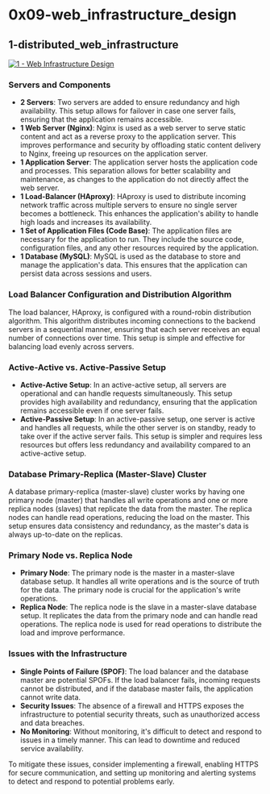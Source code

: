 # 0x09-web_infrastructure_design

## 1-distributed_web_infrastructure

[![1 - Web Infrastructure Design](https://i.postimg.cc/MGkWRdSV/Untitled-Diagram-drawio-2.png)](https://postimg.cc/G4QwnP9m)

### Servers and Components

- **2 Servers**: Two servers are added to ensure redundancy and high availability. This setup allows for failover in case one server fails, ensuring that the application remains accessible.
- **1 Web Server (Nginx)**: Nginx is used as a web server to serve static content and act as a reverse proxy to the application server. This improves performance and security by offloading static content delivery to Nginx, freeing up resources on the application server.
- **1 Application Server**: The application server hosts the application code and processes. This separation allows for better scalability and maintenance, as changes to the application do not directly affect the web server.
- **1 Load-Balancer (HAproxy)**: HAproxy is used to distribute incoming network traffic across multiple servers to ensure no single server becomes a bottleneck. This enhances the application's ability to handle high loads and increases its availability.
- **1 Set of Application Files (Code Base)**: The application files are necessary for the application to run. They include the source code, configuration files, and any other resources required by the application.
- **1 Database (MySQL)**: MySQL is used as the database to store and manage the application's data. This ensures that the application can persist data across sessions and users.

### Load Balancer Configuration and Distribution Algorithm

The load balancer, HAproxy, is configured with a round-robin distribution algorithm. This algorithm distributes incoming connections to the backend servers in a sequential manner, ensuring that each server receives an equal number of connections over time. This setup is simple and effective for balancing load evenly across servers.

### Active-Active vs. Active-Passive Setup

- **Active-Active Setup**: In an active-active setup, all servers are operational and can handle requests simultaneously. This setup provides high availability and redundancy, ensuring that the application remains accessible even if one server fails.
- **Active-Passive Setup**: In an active-passive setup, one server is active and handles all requests, while the other server is on standby, ready to take over if the active server fails. This setup is simpler and requires less resources but offers less redundancy and availability compared to an active-active setup.

### Database Primary-Replica (Master-Slave) Cluster

A database primary-replica (master-slave) cluster works by having one primary node (master) that handles all write operations and one or more replica nodes (slaves) that replicate the data from the master. The replica nodes can handle read operations, reducing the load on the master. This setup ensures data consistency and redundancy, as the master's data is always up-to-date on the replicas.

### Primary Node vs. Replica Node

- **Primary Node**: The primary node is the master in a master-slave database setup. It handles all write operations and is the source of truth for the data. The primary node is crucial for the application's write operations.
- **Replica Node**: The replica node is the slave in a master-slave database setup. It replicates the data from the primary node and can handle read operations. The replica node is used for read operations to distribute the load and improve performance.

### Issues with the Infrastructure

- **Single Points of Failure (SPOF)**: The load balancer and the database master are potential SPOFs. If the load balancer fails, incoming requests cannot be distributed, and if the database master fails, the application cannot write data.
- **Security Issues**: The absence of a firewall and HTTPS exposes the infrastructure to potential security threats, such as unauthorized access and data breaches.
- **No Monitoring**: Without monitoring, it's difficult to detect and respond to issues in a timely manner. This can lead to downtime and reduced service availability.

To mitigate these issues, consider implementing a firewall, enabling HTTPS for secure communication, and setting up monitoring and alerting systems to detect and respond to potential problems early.

